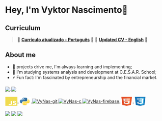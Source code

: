 # Hey, I'm Vyktor Nascimento👋

## Curriculum

> 🎯 [**Currículo atualizado - Português**](https://docs.google.com/document/d/138cBlr9WD57pJCg6CDVbxfhz54oBxc0PoVNmuhF-d1U/edit?usp=sharing) 📄
> 🎯 [**Updated CV - English**](https://docs.google.com/document/d/10znO2iyF8SWnaC1U31aEzNLdPjzjWOGOsA2de72O85E/edit?usp=sharing) 📄  


## About me

- 🔭 projects drive me, I'm always learning and implementing;
- 🌱 I'm studying systems analysis and development at C.E.S.A.R. School;
- ⚡ Fun fact: I'm fascinated by entrepreneurship and the financial market.

<div>
  <a href="https://github.com/VyNas07">
    <img align="center" src="https://github-readme-stats.vercel.app/api?username=VyNas07&show_icons=true&theme=dark&include_all_commits=true&count_private=true)"/>
    <img align="center" src="https://github-readme-stats.vercel.app/api/top-langs/?username=VyNas07&layout=compact&langs_count=16&theme=dark"/>
</div>

<div style="display: inline_block"><br>
  <img align="center" alt="VyNas-Js" height="30" width="40" src="https://raw.githubusercontent.com/devicons/devicon/master/icons/javascript/javascript-plain.svg">
  <img align="center" alt="VyNas-Python" height="30" width="40" src="https://raw.githubusercontent.com/devicons/devicon/master/icons/python/python-original.svg">
  <img align="center" alt="VyNas-git" height="30" width="40" src="https://cdn.jsdelivr.net/gh/devicons/devicon@latest/icons/git/git-original-wordmark.svg" />
  <img align="center" alt="VyNas-c" height="30" width="40" src="https://cdn.jsdelivr.net/gh/devicons/devicon@latest/icons/c/c-original.svg" />
  <img align="center" alt="VyNas-firebase" height="30" width="40" src="https://cdn.jsdelivr.net/gh/devicons/devicon@latest/icons/firebase/firebase-original-wordmark.svg" />
  <img align="center" alt="VyNas-HTML" height="30" width="40" src="https://raw.githubusercontent.com/devicons/devicon/master/icons/html5/html5-original.svg">
  <img align="center" alt="VyNas-CSS" height="30" width="40" src="https://raw.githubusercontent.com/devicons/devicon/master/icons/css3/css3-original.svg">  
</div>
<br>
<div> 
  <a href="https://www.instagram.com/vyktor_f/" target="_blank"><img src="https://img.shields.io/badge/-Instagram-%23E4405F?style=for-the-badge&logo=instagram&logoColor=white" target="_blank"></a>
  <a href = "mailto:vyktorf07@gmail.com"><img src="https://img.shields.io/badge/-Gmail-%23333?style=for-the-badge&logo=gmail&logoColor=white" target="_blank"></a>
  <a href="https://www.linkedin.com/in/vyktor-nascimento-7630532a3" target="_blank"><img src="https://img.shields.io/badge/-LinkedIn-%230077B5?style=for-the-badge&logo=linkedin&logoColor=white" target="_blank"></a> 
  
</div>
